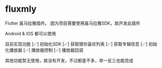 # fluxmly

Flutter 喜马拉雅插件。
因为项目需要使用喜马拉雅SDK，故开发此插件

Android & IOS 都可以使用

目前实现功能
[✅] 初始化SDK
[✅] 获取猜你喜欢列表
[✅] 获取专辑信息
[✅] 初始化播放器
[✅] 播放器控制
[✅] 播放器回调


其他功能暂无使用，故没有开发，不过都差不多，举一反三也能完成
